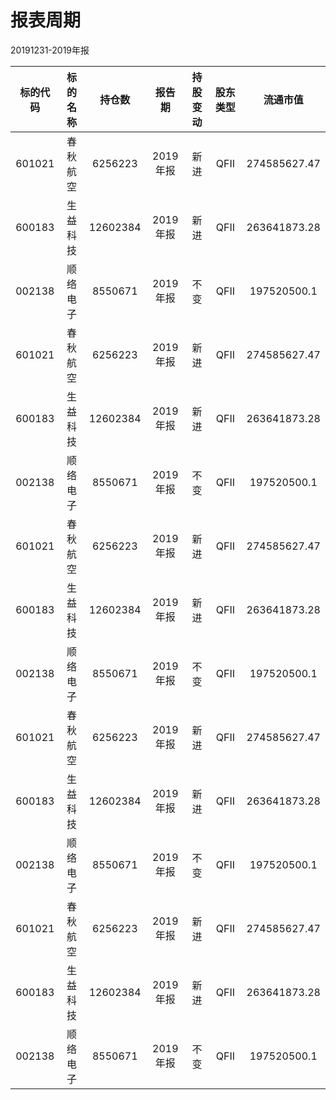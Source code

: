 # 报表周期 

20191231-2019年报

| 标的代码 | 标的名称 | 持仓数 | 报告期 | 持股变动 | 股东类型 | 流通市值 |
|:--:|:--:|:--:|:--:|:--:|:--:|:--:|
|601021|春秋航空|6256223|2019年报|新进|QFII|274585627.47|
|600183|生益科技|12602384|2019年报|新进|QFII|263641873.28|
|002138|顺络电子|8550671|2019年报|不变|QFII|197520500.1|
|601021|春秋航空|6256223|2019年报|新进|QFII|274585627.47|
|600183|生益科技|12602384|2019年报|新进|QFII|263641873.28|
|002138|顺络电子|8550671|2019年报|不变|QFII|197520500.1|
|601021|春秋航空|6256223|2019年报|新进|QFII|274585627.47|
|600183|生益科技|12602384|2019年报|新进|QFII|263641873.28|
|002138|顺络电子|8550671|2019年报|不变|QFII|197520500.1|
|601021|春秋航空|6256223|2019年报|新进|QFII|274585627.47|
|600183|生益科技|12602384|2019年报|新进|QFII|263641873.28|
|002138|顺络电子|8550671|2019年报|不变|QFII|197520500.1|
|601021|春秋航空|6256223|2019年报|新进|QFII|274585627.47|
|600183|生益科技|12602384|2019年报|新进|QFII|263641873.28|
|002138|顺络电子|8550671|2019年报|不变|QFII|197520500.1|